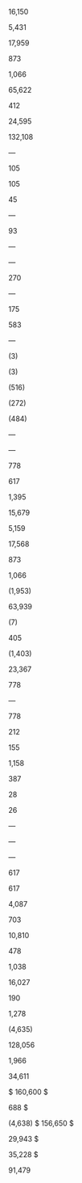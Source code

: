 16,150

5,431

17,959

873

1,066

65,622

412

24,595

  132,108

—

105

105

45

—

93

—

—

270

—

175

583

—

(3)

(3)

(516)

(272)

(484)

—

—

778

617

1,395

15,679

5,159

17,568

873

1,066

(1,953)

63,939

(7)

405

(1,403)

23,367

778

—

778

212

155

1,158

387

28

26

—

—

—

617

617

4,087

703

10,810

478

1,038

16,027

190

1,278

(4,635)

  128,056

1,966

34,611

$  160,600  $

688  $

(4,638)  $  156,650  $

29,943  $

35,228  $

91,479